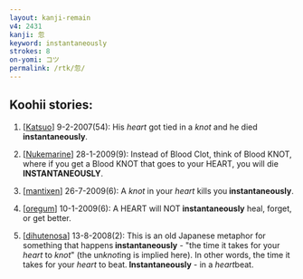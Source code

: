 ```yaml
---
layout: kanji-remain
v4: 2431
kanji: 忽
keyword: instantaneously
strokes: 8
on-yomi: コツ
permalink: /rtk/忽/
---
```


## Koohii stories: 

1) [<a href="http://kanji.koohii.com/profile/Katsuo">Katsuo</a>] 9-2-2007(54): His <em>heart</em> got tied in a <em>knot</em> and he died<strong> instantaneously</strong>.

2) [<a href="http://kanji.koohii.com/profile/Nukemarine">Nukemarine</a>] 28-1-2009(9): Instead of Blood Clot, think of Blood KNOT, where if you get a Blood KNOT that goes to your HEART, you will die<strong> INSTANTANEOUSLY</strong>.

3) [<a href="http://kanji.koohii.com/profile/mantixen">mantixen</a>] 26-7-2009(6): A <em>knot</em> in your <em>heart</em> kills you<strong> instantaneously</strong>.

4) [<a href="http://kanji.koohii.com/profile/oregum">oregum</a>] 10-1-2009(6): A HEART will NOT<strong> instantaneously</strong> heal, forget, or get better.

5) [<a href="http://kanji.koohii.com/profile/dihutenosa">dihutenosa</a>] 13-8-2008(2): This is an old Japanese metaphor for something that happens<strong> instantaneously</strong> - &quot;the time it takes for your <em>heart</em> to <em>knot</em>&quot; (the un<em>knot</em>ing is implied here). In other words, the time it takes for your <em>heart</em> to beat.<strong> Instantaneously</strong> - in a <em>heart</em>beat.

